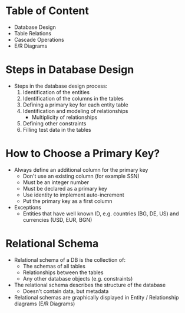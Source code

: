 # Table of Content
* Database Design
* Table Relations
* Cascade Operations
* E/R Diagrams

# Steps in Database Design
* Steps in the database design process:
    1. Identification of the entities
    2. Identification of the columns in the tables
    3. Defining a primary key for each entity table
    4. Identification and modeling of relationships
        * Multiplicity of relationships
    5. Defining other constraints
    6. Filling test data in the tables
    
# How to Choose a Primary Key?
* Always define an additional column for the primary key  
    * Don't use an existing column (for example SSN)
    * Must be an integer number
    * Must be declared as a primary key
    * Use identity to implement auto-increment
    * Put the primary key as a first column
* Exceptions
    * Entities that have well known ID, e.g. countries (BG, DE, US) and currencies (USD, EUR, BGN)
# Relational Schema
* Relational schema of a DB is the collection of:
    * The schemas of all tables
    * Relationships between the tables
    * Any other database objects (e.g. constraints)
* The relational schema describes the structure of the database
    * Doesn't contain data, but metadata
* Relational schemas are graphically displayed in Entity / Relationship diagrams (E/R Diagrams)
